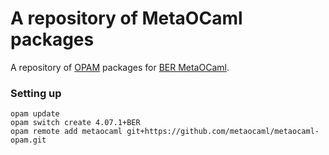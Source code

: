# A repository of MetaOCaml packages

A repository of [OPAM][opam] packages for [BER MetaOCaml][metaocaml].

### Setting up

```
opam update
opam switch create 4.07.1+BER 
opam remote add metaocaml git+https://github.com/metaocaml/metaocaml-opam.git
```

[metaocaml]: http://okmij.org/ftp/ML/MetaOCaml.html
[opam]: https://opam.ocaml.org/
